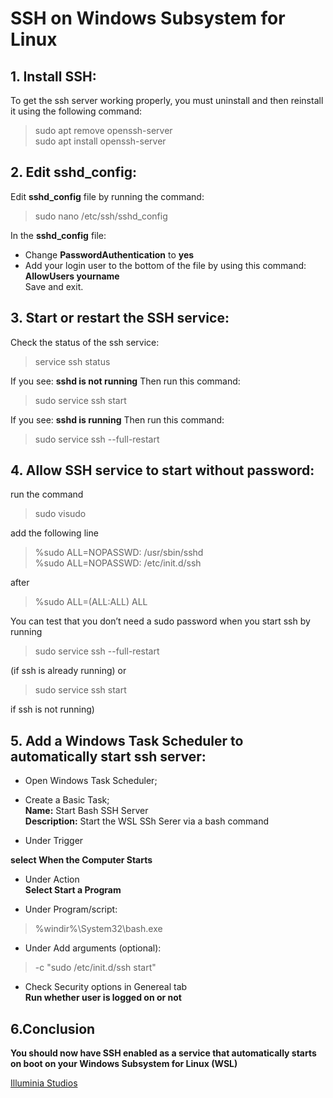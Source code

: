 # SSH on Windows Subsystem for Linux

## 1. Install SSH:
To get the ssh server working properly, you must uninstall and then reinstall it using the following command:  
>sudo apt remove openssh-server  
>sudo apt install openssh-server  
## 2. Edit sshd_config:  
Edit **sshd_config** file by running the command:
> sudo nano /etc/ssh/sshd_config  
  
In the **sshd_config** file:
* Change **PasswordAuthentication** to **yes**
* Add your login user to the bottom of the file by using this command: **AllowUsers yourname**  
Save and exit.
## 3. Start or restart the SSH service:
Check the status of the ssh service:
>service ssh status  

If you see:  **sshd is not running**
Then run this command:
>sudo service ssh start  

If you see: **sshd is running**
Then run this command:
>sudo service ssh --full-restart

## 4. Allow SSH service to start without password:  
run the command
>sudo visudo  

add the following line
>%sudo ALL=NOPASSWD: /usr/sbin/sshd  
>%sudo ALL=NOPASSWD: /etc/init.d/ssh  

after  
>%sudo  ALL=(ALL:ALL) ALL  

You can test that you don’t need a sudo password when you start ssh by running
>sudo service ssh --full-restart  

(if ssh is already running) or
>sudo service ssh start  

if ssh is not running)

## 5. Add a Windows Task Scheduler to automatically start ssh server:
* Open Windows Task Scheduler;  
* Create a Basic Task;  
**Name:** Start Bash SSH Server  
**Description:** Start the WSL SSh Serer via a bash command  

* Under Trigger  

**select When the Computer Starts**  

* Under Action  
**Select Start a Program**  

* Under Program/script:

> %windir%\System32\bash.exe  

* Under Add arguments (optional):  

>-c "sudo /etc/init.d/ssh start"  

* Check Security options in Genereal tab  
**Run whether user is logged on or not**

## 6.Conclusion  
**You should now have SSH enabled as a service that automatically starts on boot on your Windows Subsystem for Linux (WSL)**

[Illuminia Studios](https://www.illuminiastudios.com/dev-diaries/ssh-on-windows-subsystem-for-linux/)
